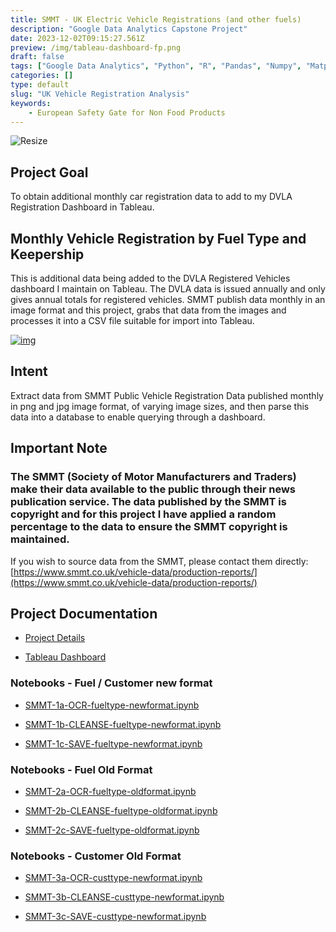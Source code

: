 ```yaml
---
title: SMMT - UK Electric Vehicle Registrations (and other fuels)
description: "Google Data Analytics Capstone Project"
date: 2023-12-02T09:15:27.561Z
preview: /img/tableau-dashboard-fp.png
draft: false
tags: ["Google Data Analytics", "Python", "R", "Pandas", "Numpy", "Matplotlib"]
categories: []
type: default
slug: "UK Vehicle Registration Analysis"
keywords:
    - European Safety Gate for Non Food Products
---
```


![Resize](/img/tableau-dashboard-fp.png?height=480)

## Project Goal

To obtain additional monthly car registration data to add to my DVLA Registration Dashboard in Tableau.

## Monthly Vehicle Registration by Fuel Type and Keepership

This is additional data being added to the DVLA Registered Vehicles dashboard I maintain on Tableau. The DVLA data is issued annually and only gives annual totals for registered vehicles. SMMT publish data monthly in an image format and this project, grabs that data from the images and processes it into a CSV file suitable for import into Tableau.

[![img](/img/tableau-dashboard-fp.png)](https://public.tableau.com/app/profile/rod.slater/viz/VehiclesRegisteredforUKdf_VEH0220/FrontPage)

## Intent

Extract data from SMMT Public Vehicle Registration Data published monthly in png and jpg image format, of varying image sizes, and then parse this data into a database to enable querying through a dashboard.

## Important Note

### The SMMT (Society of Motor Manufacturers and Traders) make their data available to the public through their news publication service. The data published by the SMMT is copyright and for this project I have applied a random percentage to the data to ensure the SMMT copyright is maintained.

If you wish to source data from the SMMT, please contact them directly: [https://www.smmt.co.uk/vehicle-data/production-reports/](https://www.smmt.co.uk/vehicle-data/production-reports/)

## Project Documentation

- [Project Details](/smmt_project/docs/SMMT-Project-stage-breakdown.php)

- [Tableau Dashboard](https://public.tableau.com/views/VehiclesRegisteredforUKdf_VEH0220/FrontPage?:language=en-GB&:display_count=n&:origin=viz_share_link)

### Notebooks - Fuel / Customer new format

- [SMMT-1a-OCR-fueltype-newformat.ipynb](/smmt_project/docs/SMMT-1a-OCR-fueltype-newformat.php)

- [SMMT-1b-CLEANSE-fueltype-newformat.ipynb](/smmt_project/docs/SMMT-1b-CLEANSE-fueltype-newformat.php)

- [SMMT-1c-SAVE-fueltype-newformat.ipynb](/smmt_project/docs/SMMT-1c-SAVE-fueltype-newformat.php)

### Notebooks - Fuel Old Format

- [SMMT-2a-OCR-fueltype-oldformat.ipynb](/smmt_project/docs/SMMT-2a-OCR-fueltype-oldformat.php)

- [SMMT-2b-CLEANSE-fueltype-oldformat.ipynb](/smmt_project/docs/SMMT-2b-CLEANSE-fueltype-oldformat.php)

- [SMMT-2c-SAVE-fueltype-oldformat.ipynb](/smmt_project/docs/SMMT-2c-SAVE-fueltype-oldformat.php)

### Notebooks - Customer Old Format

- [SMMT-3a-OCR-custtype-newformat.ipynb](/smmt_project/docs/SMMT-3a-OCR-custtype-newformat.php)

- [SMMT-3b-CLEANSE-custtype-newformat.ipynb](/smmt_project/docs/SMMT-3b-CLEANSE-custtype-newformat.php)

- [SMMT-3c-SAVE-custtype-newformat.ipynb](/smmt_project/docs/SMMT-3c-SAVE-custtype-newformat.php)
